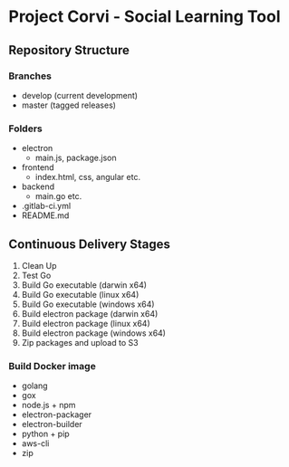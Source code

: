 # Project Corvi - Social Learning Tool

## Repository Structure

### Branches
* develop (current development)
* master (tagged releases)

### Folders
* electron
  * main.js, package.json
* frontend
  * index.html, css, angular etc.
* backend
  * main.go etc.
* .gitlab-ci.yml
* README.md

## Continuous Delivery Stages

1. Clean Up
2. Test Go
3. Build Go executable (darwin x64)
4. Build Go executable (linux x64)
5. Build Go executable (windows x64)
6. Build electron package (darwin x64)
7. Build electron package (linux x64)
8. Build electron package (windows x64)
9. Zip packages and upload to S3

### Build Docker image
* golang
* gox
* node.js + npm
* electron-packager
* electron-builder
* python + pip
* aws-cli
* zip